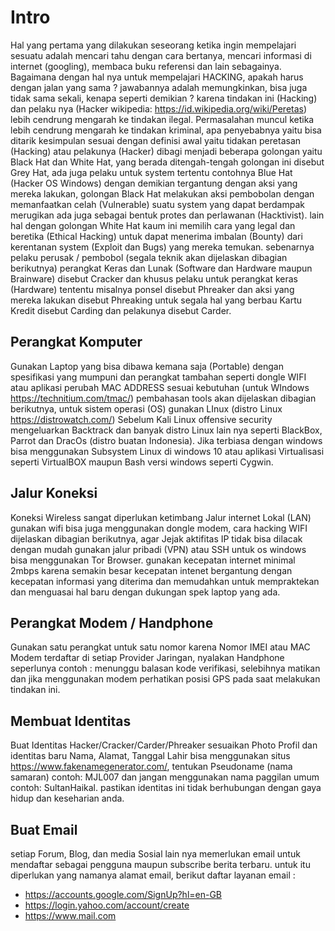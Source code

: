 # Intro
Hal yang pertama yang dilakukan seseorang ketika ingin mempelajari sesuatu adalah mencari tahu dengan cara bertanya, mencari informasi di internet (googling), membaca buku referensi dan lain sebagainya. Bagaimana dengan hal nya untuk mempelajari HACKING, apakah harus dengan jalan yang sama ? jawabannya adalah memungkinkan, bisa juga tidak sama sekali, kenapa seperti demikian ? karena tindakan ini (Hacking) dan pelaku nya (Hacker wikipedia: https://id.wikipedia.org/wiki/Peretas) lebih cendrung mengarah ke tindakan ilegal. Permasalahan muncul ketika lebih cendrung mengarah ke tindakan kriminal, apa penyebabnya yaitu bisa ditarik kesimpulan sesuai dengan definisi awal yaitu tidakan peretasan (Hacking) atau pelakunya (Hacker) dibagi menjadi beberapa golongan yaitu Black Hat dan White Hat, yang berada ditengah-tengah golongan ini disebut Grey Hat, ada juga pelaku untuk system tertentu contohnya Blue Hat (Hacker OS Windows) dengan demikian tergantung dengan aksi yang mereka lakukan, golongan Black Hat melakukan aksi pembobolan dengan memanfaatkan celah (Vulnerable) suatu system yang dapat berdampak merugikan ada juga sebagai bentuk protes dan perlawanan (Hacktivist). lain hal dengan golongan White Hat kaum ini memilih cara yang legal dan beretika (Ethical Hacking) untuk dapat menerima imbalan (Bounty) dari kerentanan system (Exploit dan Bugs) yang mereka temukan. sebenarnya pelaku perusak / pembobol (segala teknik akan dijelaskan dibagian berikutnya) perangkat Keras dan Lunak (Software dan Hardware maupun Brainware) disebut Cracker dan khusus pelaku untuk perangkat keras (Hardware) tententu misalnya ponsel disebut Phreaker dan aksi yang mereka lakukan disebut Phreaking untuk segala hal yang berbau Kartu Kredit disebut Carding dan pelakunya disebut Carder.

## Perangkat Komputer
Gunakan Laptop yang bisa dibawa kemana saja (Portable) dengan spesifikasi yang mumpuni dan perangkat tambahan seperti dongle WIFI atau aplikasi perubah MAC ADDRESS sesuai kebutuhan (untuk WIndows https://technitium.com/tmac/) pembahasan tools akan dijelaskan dibagian berikutnya, untuk sistem operasi (OS) gunakan LInux (distro Linux https://distrowatch.com/) Sebelum Kali Linux offensive security mengeluarkan Backtrack dan banyak distro Linux lain nya seperti BlackBox, Parrot dan DracOs (distro buatan Indonesia). Jika terbiasa dengan windows bisa menggunakan Subsystem Linux di windows 10 atau aplikasi Virtualisasi seperti VirtualBOX maupun Bash versi windows seperti Cygwin.

## Jalur Koneksi
Koneksi Wireless sangat diperlukan ketimbang Jalur internet Lokal (LAN) gunakan wifi bisa juga menggunakan dongle modem, cara hacking WIFI dijelaskan dibagian berikutnya, agar Jejak aktifitas IP tidak bisa dilacak dengan mudah gunakan jalur pribadi (VPN) atau SSH untuk os windows bisa menggunakan Tor Browser. gunakan kecepatan internet minimal 2mbps karena semakin besar kecepatan intenet bergantung dengan kecepatan informasi yang diterima dan memudahkan untuk mempraktekan dan menguasai hal baru dengan dukungan spek laptop yang ada.

## Perangkat Modem / Handphone
Gunakan satu perangkat untuk satu nomor karena Nomor IMEI atau MAC Modem terdaftar di setiap Provider Jaringan, nyalakan Handphone seperlunya contoh : menunggu balasan kode verifikasi, selebihnya matikan dan jika menggunakan modem perhatikan posisi GPS pada saat melakukan tindakan ini.

## Membuat Identitas
Buat Identitas Hacker/Cracker/Carder/Phreaker sesuaikan Photo Profil dan identitas baru Nama, Alamat, Tanggal Lahir bisa menggunakan situs https://www.fakenamegenerator.com/, tentukan Pseudoname (nama samaran) contoh: MJL007 dan jangan menggunakan nama paggilan umum contoh: SultanHaikal. pastikan identitas ini tidak berhubungan dengan gaya hidup dan keseharian anda.

## Buat Email
setiap Forum, Blog, dan media Sosial lain nya memerlukan email untuk mendaftar sebagai pengguna maupun subscribe berita terbaru. untuk itu diperlukan yang namanya alamat email, berikut daftar layanan email :
* https://accounts.google.com/SignUp?hl=en-GB
* https://login.yahoo.com/account/create
* https://www.mail.com
